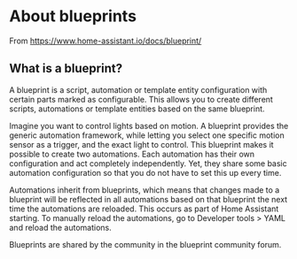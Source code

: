 # About blueprints

From https://www.home-assistant.io/docs/blueprint/

## What is a blueprint?

A blueprint is a script, automation or template entity configuration with certain
parts marked as configurable. This allows you to create different scripts,
automations or template entities based on the same blueprint.

Imagine you want to control lights based on motion. A blueprint provides the
generic automation framework, while letting you select one specific motion sensor
as a trigger, and the exact light to control. This blueprint makes it possible
to create two automations. Each automation has their own configuration and act
completely independently. Yet, they share some basic automation configuration
so that you do not have to set this up every time.

Automations inherit from blueprints, which means that changes made to a blueprint
will be reflected in all automations based on that blueprint the next time the
automations are reloaded. This occurs as part of Home Assistant starting. To
manually reload the automations, go to Developer tools > YAML and reload the
automations.

Blueprints are shared by the community in the blueprint community forum.
